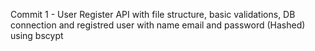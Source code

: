 Commit 1 - User Register API with file structure, basic validations, DB connection and registred user with name email and password (Hashed) using bscypt
